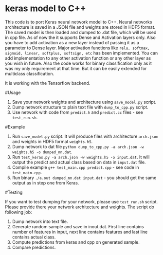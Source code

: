 # keras model to C++

This code is to port Keras neural network model to C++. Neural networks architecture is saved in a JSON file and weights are stored in HDF5 format. The saved model is then loaded and dumped to .dat file, which will be used in cpp file. As of now the it supports Dense and Activation layers only. Also you have to add activation as a new layer instead of passing it as a parameter to Dense layer. Major activation functions like `relu, softmax, sigmoid, linear, softplus, softsign, etc` has been implemented. You can add implementation to any other activation function or any other layer as you wish in future.
Also the code works for binary classification only as it was my only requirement at that time. But it can be easily extended for multiclass classification.  

It is working with the Tensorflow backend.

#Usage

 1. Save your network weights and architecture using `save_model.py` script.
 2. Dump network structure to plain text file with `dump_to_cpp.py` script.
 3. Use network with code from `predict.h` and `predict.cc` files - see `test_run.sh`.

#Example

 1. Run `save_model.py` script. It will produce files with architecture `arch.json` and weights in HDF5 format `weights.h5`.
 2. Dump network to dat file `python dump_to_cpp.py -a arch.json -w weights.h5 -o dumped_nn.dat`.
 3. Run `test_keras.py -a arch.json -w weights.h5 -o input.dat`. It will output the predict and actual class based on data in `input.dat` file.
 4. Compile example `g++ test_main.cpp predict.cpp` - see code in `test_main.cpp`.
 5. Run binary `./a.out dumped_nn.dat input.dat` - you should get the same output as in step one from Keras.

#Testing

If you want to test dumping for your network, please use `test_run.sh` script. Please provide there your network architecture and weights. The script do following job:

 1. Dump network into text file.
 2. Generate random sample and save in inout.dat. First line contains number of features in input, next line contains features and last line contains actual class.
 3. Compute predictions from keras and cpp on generated sample.
 4. Compare predictions.
